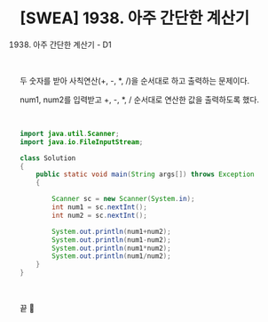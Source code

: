 # [SWEA] 1938. 아주 간단한 계산기

1938. 아주 간단한 계산기 - D1 

<br>

두 숫자를 받아 사칙연산(+, -, *, /)을 순서대로 하고 출력하는 문제이다. <br>


num1, num2를 입력받고 +, -, *, / 순서대로 연산한 값을 출력하도록 했다.


<br>

```java
import java.util.Scanner;
import java.io.FileInputStream;

class Solution
{
	public static void main(String args[]) throws Exception
	{

		Scanner sc = new Scanner(System.in);
		int num1 = sc.nextInt();
		int num2 = sc.nextInt();

		System.out.println(num1+num2);
		System.out.println(num1-num2);
		System.out.println(num1*num2);
 		System.out.println(num1/num2);
	}
}
```

<br>

끝 🐧

<br>
